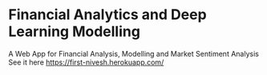 # Financial Analytics and Deep Learning Modelling
A Web App for Financial Analysis, Modelling and Market Sentiment Analysis
See it here https://first-nivesh.herokuapp.com/

